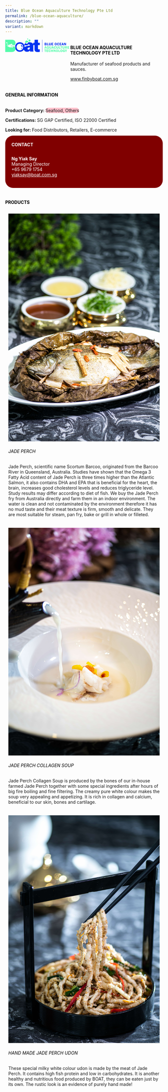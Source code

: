 ```yaml
---
title: Blue Ocean Aquaculture Technology Pte Ltd
permalink: /blue-ocean-aquaculture/
description: ""
variant: markdown
---
```

<div class="flex-paragraph">
	<div style="display: flex; flex-wrap: wrap;" class="flex-container">
		<div style="flex: 1 1 40%; display: block;" class="card sgds">
			<img src="/images/blue_ocean_logo.jpg">
		</div>
		<div style="flex: 1 1 58%; display: block; margin-left: 3px" class="card-sgds">
			<h4 style="text-transform: uppercase; color: black;"><b>Blue Ocean Aquaculture Technology Pte Ltd</b></h4>
			<p>Manufacturer of seafood products and sauces.</p>
			<p><a target="_blank" href="https://www.finbyboat.com.sg">www.finbyboat.com.sg</a></p>
		</div>
	</div>
</div>

<h4 style="text-transform: uppercase; color: black;">
	<b>General Information</b>
</h4>
<div style="display: flex; flex-wrap: wrap;" class="flex-container">
	<div style="flex: 1 1 65%; display: block; align-self: stretch" class="card sgds">
		<div class="flex-paragraph">
			<p>
				<b>Product Category: </b>
				<span style="background-color: pink; border-radius: 10px;">Seafood, Others</span>
			</p>
			<p>
				<b>Certifications: </b>SG GAP Certified, ISO 22000 Certified
			</p>
			<p style="margin-bottom: 10px;">
				<b>Looking for: </b>Food Distributors, Retailers, E-commerce
			</p>
		</div>
	</div>
	<div style="flex: 1 1 35%; padding: 10px; display: block; background-color: maroon; border-radius: 25px; align-self: center;" class="card sgds">
		<h4 style="color: white; margin-top: 10px; margin-left: 10px;">CONTACT</h4>
		<div class="flex-paragraph">
			<p style="padding: 10px; color: white;">
				<b>Ng Yiak Say</b>
				<br>Managing Director<br>+65 9679 1754<br>
				<a style="color: white;" href="mailto:yiaksay@boat.com.sg">yiaksay@boat.com.sg</a>
			</p>
		</div>
	</div>
</div>
<br>
<h4 style="text-transform: uppercase; color: black;">
	<b>Products</b>
</h4>
<div style="display: flex; flex-wrap: wrap;">
	<div style="flex: 1 1 47%; margin: 10px; display: block;" class="card sgds">
		<div style="display: block;" class="flex-image">
			<img src="/images/blue_ocean_product1.jpg">
		</div>
		<div class="flex-paragraph">
			<h6 style="text-transform: uppercase; color: black;">Jade Perch</h6>
			<p>Jade Perch, scientific name Scortum Barcoo, originated from the Barcoo River in Queensland, Australia. Studies have shown that the Omega 3 Fatty Acid content of Jade Perch is three times higher than the Atlantic Salmon, it also contains DHA and EPA that is beneficial for the heart, the brain, increases good cholesterol levels and reduces triglyceride level. Study results may differ according to diet of fish. We buy the Jade Perch fry from Australia directly and farm them in an indoor environment. The water is clean and not contaminated by the environment therefore it has no mud taste and their meat texture is firm, smooth and delicate. They are most suitable for steam, pan fry, bake or grill in whole or filleted.</p>
		</div>
	</div>
	<div style="flex: 1 1 47%; margin: 10px; display: block;" class="card sgds">
		<div style="display: block;" class="flex-image">
			<img src="/images/blue_ocean_product2.jpg">
		</div>
		<div class="flex-paragraph">
			<h6 style="text-transform: uppercase; color: black;">Jade Perch Collagen Soup</h6>
			<p>Jade Perch Collagen Soup is produced by the bones of our in-house farmed Jade Perch together with some special ingredients after hours of big fire boiling and fine filtering. The creamy pure white colour makes the soup very appealing and appetizing. It is rich in collagen and calcium, beneficial to our skin, bones and cartilage.</p>
		</div>
	</div>
	<div style="flex: 1 1 47%; margin: 10px; display: block;" class="card sgds">
		<div style="display: block;" class="flex-image">
			<img src="/images/blue_ocean_product3.jpg">
		</div>
		<div class="flex-paragraph">
			<h6 style="text-transform: uppercase; color: black;">Hand Made Jade Perch Udon</h6>
			<p>These special milky white colour udon is made by the meat of Jade Perch. It contains high fish protein and low in carbohydrates. It is another healthy and nutritious food produced by BOAT, they can be eaten just by its own. The rustic look is an evidence of purely hand made!</p>
		</div>
	</div>
</div>